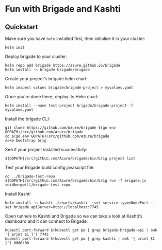 # Fun with Brigade and Kashti

## Quickstart

Make sure you have `helm` installed first, then initialise it in your
cluster:
```
helm init
```

Deploy brigade to your cluster:
```
helm repo add brigade https://azure.github.io/brigade
helm install -n brigade brigade/brigade
```

Create your project's brigade helm chart:
```
helm inspect values brigade/brigade-project > myvalues.yaml
```

Once you're done there, deploy its Helm chart:
```
helm install --name test-project brigade/brigade-project -f myvalues.yaml
```

Install the brigade CLI:
```
git clone https://github.com/Azure/brigade $(go env GOPATH)/src/github.com/Azure/brigade
cd $(go env GOPATH)/src/github.com/Azure/brigade
make bootstrap brig
```

See if your project installed successfully:
```
${GOPATH}/src/github.com/Azure/brigade/bin/brig project list
```

Test your Brigade build config javascript file:
```
cd ../brigade-test-repo
${GOPATH}/src/github.com/Azure/brigade/bin/brig run -f brigade.js zoidbergwill/brigade-test-repo
```

Install Kashti
```
helm install -n kashti ./charts/kashti --set service.type=NodePort --set brigade.apiServer=http://localhost:7745
```

Open tunnels to Kashti and Brigade so we can take a look at Kashti's
dashboard and it can connect to Brigade:
```
kubectl port-forward $(kubectl get po | grep brigade-brigade-api | awk '{ print $1 }') 7745
kubectl port-forward $(kubectl get po | grep kashti | awk '{ print $1 }') 8080:80
```

